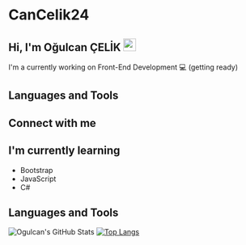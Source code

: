 # CanCelik24

## Hi, I'm Oğulcan ÇELİK   <img src="https://media.giphy.com/media/hvRJCLFzcasrR4ia7z/giphy.gif" width="25px" height="25px">

I'm a currently working on Front-End Development 💻  (getting ready)

## Languages and Tools



## Connect with me

## I'm currently learning

- Bootstrap
- JavaScript
- C# 

## Languages and Tools



![Ogulcan's GitHub Stats](https://github-readme-stats.vercel.app/api?username=CanCelik24&theme=dark&show_icons=true) [![Top Langs](https://github-readme-stats.vercel.app/api/top-langs/?username=CanCelik24&layout=compact)](https://github.com/CanCelik24/github-readme-stats)
